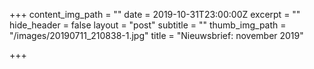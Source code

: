 +++
content_img_path = ""
date = 2019-10-31T23:00:00Z
excerpt = ""
hide_header = false
layout = "post"
subtitle = ""
thumb_img_path = "/images/20190711_210838-1.jpg"
title = "Nieuwsbrief: november 2019"

+++
